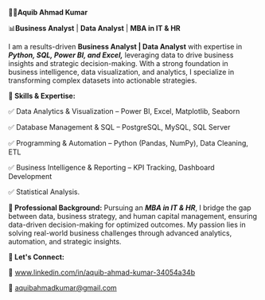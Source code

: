 🧑‍💼**Aquib Ahmad Kumar**

📊**Business Analyst**  | **Data Analyst** |  **MBA in IT & HR**

I am a results-driven **Business Analyst | Data Analyst** with expertise in **_Python, SQL, Power BI, and Excel,_** leveraging data to drive business insights and strategic decision-making. With a strong foundation in business intelligence, data visualization, and analytics, I specialize in transforming complex datasets into actionable strategies.

**🔹 Skills & Expertise:**

✅ Data Analytics & Visualization – Power BI, Excel, Matplotlib, Seaborn

✅ Database Management & SQL – PostgreSQL, MySQL, SQL Server

✅ Programming & Automation – Python (Pandas, NumPy), Data Cleaning, ETL

✅ Business Intelligence & Reporting – KPI Tracking, Dashboard Development

✅ Statistical Analysis.

**🔹 Professional Background:**
Pursuing an **_MBA in IT & HR_**, I bridge the gap between data, business strategy, and human capital management, ensuring data-driven decision-making for optimized outcomes. My passion lies in solving real-world business challenges through advanced analytics, automation, and strategic insights.

**🔹 Let's Connect:**

💼 www.linkedin.com/in/aquib-ahmad-kumar-34054a34b

📧 aquibahmadkumar@gmail.com
